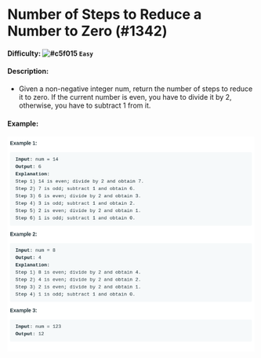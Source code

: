 # Number of Steps to Reduce a Number to Zero (#1342)
#### Difficulty: ![#c5f015](https://via.placeholder.com/15/c5f015/000000?text=+) ```Easy```
#### Description:
- Given a non-negative integer num, return the number of steps to reduce it to zero. If the current number is even, you have to divide it by 2, otherwise, you have to subtract 1 from it.

#### Example:
![reduce num to zero examples](.img/reduce_2_zero.png)
